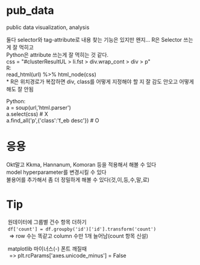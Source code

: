 # pub_data
public data visualization, analysis  

둘다 selector와 tag-attribute로 내용 찾는 기능은 있지만 왠지...
R은 Selector 쓰는게 잘 먹히고  
Python은 attribute 쓰는게 잘 먹히는 것 같다.  
css = "#clusterResultUL > li.fst > div.wrap_cont > div > p"  
R:  
    read_html(url) %>% html_node(css)   
    * R은 위치경로가 복잡하면 div, class를 어떻게 지정해야 할 지 잘 감도 안오고 어떻게 해도 잘 안됨   
  
Python:   
    a = soup(url,'html.parser')   
    a.select(css) # X  
    a.find_all('p',{'class':'f_eb desc'}) # O  

# 응용  
Okt말고 Kkma, Hannanum, Komoran 등을 적용해서 해볼 수 있다  
model hyperparameter를 변경시킬 수 있다  
불용어를 추가해서 좀 더 정밀하게 해볼 수 있다(것,이,등,수,말,로)  
    
# Tip  
&nbsp;원데이터에 그룹별 건수 항목 더하기  
&nbsp;`df['count'] = df.groupby('id')['id'].transform('count')`  
&nbsp;&nbsp;=> row 수는 똑같고 column 수만 1개 늘어남(count 항목 신설)  

&nbsp;matplotlib 마이너스(-) 폰트 깨질때  
&nbsp;&nbsp;=> plt.rcParams['axes.unicode_minus'] = False




